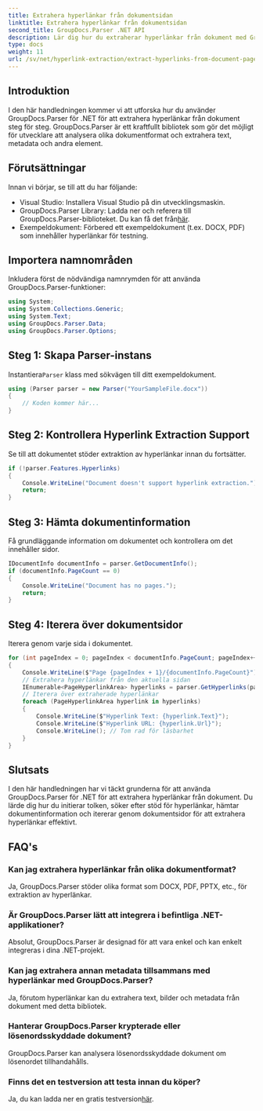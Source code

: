 ```yaml
---
title: Extrahera hyperlänkar från dokumentsidan
linktitle: Extrahera hyperlänkar från dokumentsidan
second_title: GroupDocs.Parser .NET API
description: Lär dig hur du extraherar hyperlänkar från dokument med GroupDocs.Parser för .NET. Steg-för-steg-guide för hyperlänkextraktion i C#.
type: docs
weight: 11
url: /sv/net/hyperlink-extraction/extract-hyperlinks-from-document-page/
---
```

## Introduktion
I den här handledningen kommer vi att utforska hur du använder GroupDocs.Parser för .NET för att extrahera hyperlänkar från dokument steg för steg. GroupDocs.Parser är ett kraftfullt bibliotek som gör det möjligt för utvecklare att analysera olika dokumentformat och extrahera text, metadata och andra element.
## Förutsättningar
Innan vi börjar, se till att du har följande:
- Visual Studio: Installera Visual Studio på din utvecklingsmaskin.
-  GroupDocs.Parser Library: Ladda ner och referera till GroupDocs.Parser-biblioteket. Du kan få det från[här](https://releases.groupdocs.com/parser/net/).
- Exempeldokument: Förbered ett exempeldokument (t.ex. DOCX, PDF) som innehåller hyperlänkar för testning.

## Importera namnområden
Inkludera först de nödvändiga namnrymden för att använda GroupDocs.Parser-funktioner:
```csharp
using System;
using System.Collections.Generic;
using System.Text;
using GroupDocs.Parser.Data;
using GroupDocs.Parser.Options;
```
## Steg 1: Skapa Parser-instans
 Instantiera`Parser` klass med sökvägen till ditt exempeldokument.
```csharp
using (Parser parser = new Parser("YourSampleFile.docx"))
{
    // Koden kommer här...
}
```
## Steg 2: Kontrollera Hyperlink Extraction Support
Se till att dokumentet stöder extraktion av hyperlänkar innan du fortsätter.
```csharp
if (!parser.Features.Hyperlinks)
{
    Console.WriteLine("Document doesn't support hyperlink extraction.");
    return;
}
```
## Steg 3: Hämta dokumentinformation
Få grundläggande information om dokumentet och kontrollera om det innehåller sidor.
```csharp
IDocumentInfo documentInfo = parser.GetDocumentInfo();
if (documentInfo.PageCount == 0)
{
    Console.WriteLine("Document has no pages.");
    return;
}
```
## Steg 4: Iterera över dokumentsidor
Iterera genom varje sida i dokumentet.
```csharp
for (int pageIndex = 0; pageIndex < documentInfo.PageCount; pageIndex++)
{
    Console.WriteLine($"Page {pageIndex + 1}/{documentInfo.PageCount}");
    // Extrahera hyperlänkar från den aktuella sidan
    IEnumerable<PageHyperlinkArea> hyperlinks = parser.GetHyperlinks(pageIndex);
    // Iterera över extraherade hyperlänkar
    foreach (PageHyperlinkArea hyperlink in hyperlinks)
    {
        Console.WriteLine($"Hyperlink Text: {hyperlink.Text}");
        Console.WriteLine($"Hyperlink URL: {hyperlink.Url}");
        Console.WriteLine(); // Tom rad för läsbarhet
    }
}
```

## Slutsats
I den här handledningen har vi täckt grunderna för att använda GroupDocs.Parser för .NET för att extrahera hyperlänkar från dokument. Du lärde dig hur du initierar tolken, söker efter stöd för hyperlänkar, hämtar dokumentinformation och itererar genom dokumentsidor för att extrahera hyperlänkar effektivt.

## FAQ's
### Kan jag extrahera hyperlänkar från olika dokumentformat?
Ja, GroupDocs.Parser stöder olika format som DOCX, PDF, PPTX, etc., för extraktion av hyperlänkar.
### Är GroupDocs.Parser lätt att integrera i befintliga .NET-applikationer?
Absolut, GroupDocs.Parser är designad för att vara enkel och kan enkelt integreras i dina .NET-projekt.
### Kan jag extrahera annan metadata tillsammans med hyperlänkar med GroupDocs.Parser?
Ja, förutom hyperlänkar kan du extrahera text, bilder och metadata från dokument med detta bibliotek.
### Hanterar GroupDocs.Parser krypterade eller lösenordsskyddade dokument?
GroupDocs.Parser kan analysera lösenordsskyddade dokument om lösenordet tillhandahålls.
### Finns det en testversion att testa innan du köper?
 Ja, du kan ladda ner en gratis testversion[här](https://releases.groupdocs.com/).
